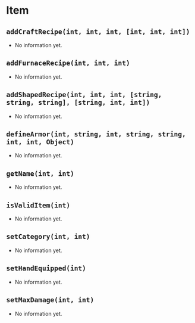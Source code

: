 # Item
## `addCraftRecipe(int, int, int, [int, int, int])`
- No information yet.

## `addFurnaceRecipe(int, int, int)`
- No information yet.

## `addShapedRecipe(int, int, int, [string, string, string], [string, int, int])`
- No information yet.

## `defineArmor(int, string, int, string, string, int, int, Object)`
- No information yet.

## `getName(int, int)`
- No information yet.

## `isValidItem(int)`
- No information yet.

## `setCategory(int, int)`
- No information yet.

## `setHandEquipped(int)`
- No information yet.

## `setMaxDamage(int, int)`
- No information yet.
